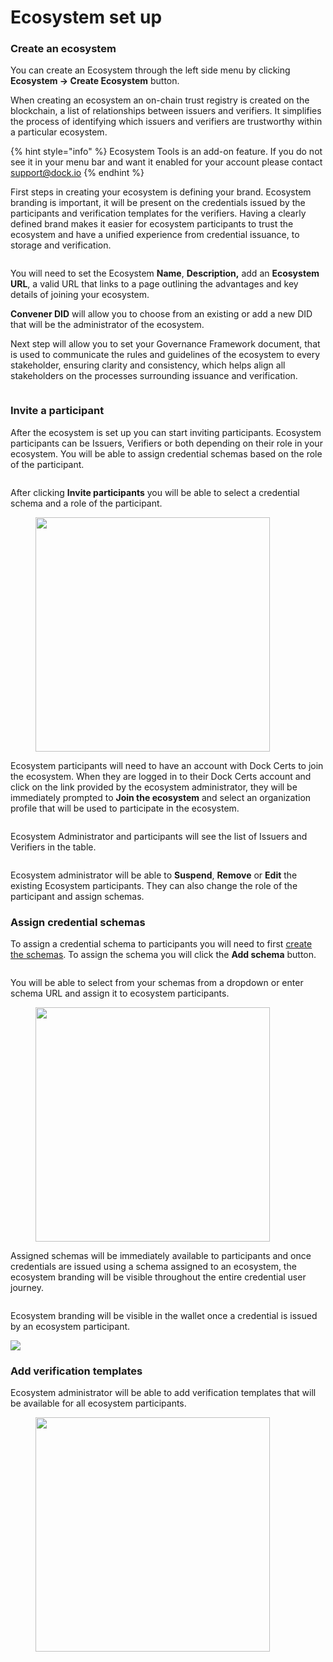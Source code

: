 # Ecosystem set up

### Create an ecosystem

You can create an Ecosystem through the left side menu by clicking **Ecosystem -> Create Ecosystem** button.

When creating an ecosystem an on-chain trust registry is created on the blockchain, a list of relationships between issuers and verifiers. It simplifies the process of identifying which issuers and verifiers are trustworthy within a particular ecosystem.

{% hint style="info" %}
Ecosystem Tools is an add-on feature. If you do not see it in your menu bar and want it enabled for your account please contact support@dock.io
{% endhint %}

First steps in creating your ecosystem is defining your brand. Ecosystem branding is important, it will be present on the credentials issued by the participants and verification templates for the verifiers. Having a clearly defined brand makes it easier for ecosystem participants to trust the ecosystem and have a unified experience from credential issuance, to storage and verification.

<figure><img src="../../.gitbook/assets/Screenshot 2024-02-09 at 15.39.50.png" alt=""><figcaption></figcaption></figure>

You will need to set the Ecosystem **Name**, **Description,** add an **Ecosystem URL**, a valid URL that links to a page outlining the advantages and key details of joining your ecosystem.

**Convener DID** will allow you to choose from an existing or add a new DID that will be the administrator of the ecosystem.

Next step will allow you to set your Governance Framework document, that is used to communicate the rules and guidelines of the ecosystem to every stakeholder, ensuring clarity and consistency, which helps align all stakeholders on the processes surrounding issuance and verification.

<figure><img src="../../.gitbook/assets/Screenshot 2024-02-09 at 16.30.03.png" alt=""><figcaption></figcaption></figure>

### Invite a participant

After the ecosystem is set up you can start inviting participants. Ecosystem participants can be Issuers, Verifiers or both depending on their role in your ecosystem. You will be able to assign credential schemas based on the role of the participant.

<figure><img src="../../.gitbook/assets/Screenshot 2024-02-09 at 16.41.36.png" alt=""><figcaption></figcaption></figure>

After clicking **Invite participants** you will be able to select a credential schema and a role of the participant.&#x20;

<figure><img src="../../.gitbook/assets/Screenshot 2024-03-21 at 16.57.38.png" alt="" width="375"><figcaption></figcaption></figure>

Ecosystem participants will need to have an account with Dock Certs to join the ecosystem. When they are logged in to their Dock Certs account and click on the link provided by the ecosystem administrator, they will be immediately prompted to **Join the ecosystem** and select an organization profile that will be used to participate in the ecosystem.

<figure><img src="../../.gitbook/assets/Screenshot 2024-02-12 at 16.10.15.png" alt=""><figcaption></figcaption></figure>

Ecosystem Administrator and participants will see the list of Issuers and Verifiers in the table.

<figure><img src="../../.gitbook/assets/Screenshot 2024-02-12 at 16.38.19.png" alt=""><figcaption></figcaption></figure>

Ecosystem administrator will be able to **Suspend**, **Remove** or **Edit** the existing Ecosystem participants. They can also change the role of the participant and assign schemas.

### Assign credential schemas

To assign a credential schema to participants you will need to first [create the schemas](../create-a-schema.md). To assign the schema you will click the **Add schema** button.

<figure><img src="../../.gitbook/assets/Screenshot 2024-03-21 at 17.02.21.png" alt=""><figcaption></figcaption></figure>

You will be able to select from your schemas from a dropdown or enter schema URL and assign it to ecosystem participants.

<figure><img src="../../.gitbook/assets/Screenshot 2024-03-21 at 17.04.20.png" alt="" width="375"><figcaption></figcaption></figure>

Assigned schemas will be immediately available to participants and once credentials are issued using a schema assigned to an ecosystem, the ecosystem branding will be visible throughout the entire credential user journey.

<figure><img src="../../.gitbook/assets/Screenshot 2024-02-12 at 17.30.23.png" alt=""><figcaption></figcaption></figure>

Ecosystem branding will be visible in the wallet once a credential is issued by an ecosystem participant.

![](<../../.gitbook/assets/Screenshot\_20240212\_164914\_Dock Wallet.jpg>)

### Add verification templates

Ecosystem administrator will be able to add verification templates that will be available for all ecosystem participants.

<figure><img src="../../.gitbook/assets/Screenshot 2024-03-21 at 17.13.32.png" alt="" width="375"><figcaption></figcaption></figure>
